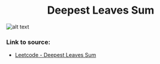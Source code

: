 <h1 align="center">Deepest Leaves Sum</h1>

![alt text](https://images2.imgbox.com/8e/61/1FBjHHiG_o.png?raw=true)

### Link to source: 
- <a href="https://leetcode.com/problems/deepest-leaves-sum/">Leetcode - Deepest Leaves Sum</a>

